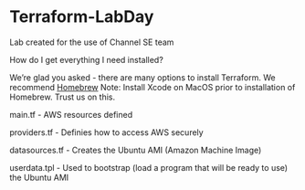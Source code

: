 # Terraform-LabDay
Lab created for the use of Channel SE team

How do I get everything I need installed?

We’re glad you asked - there are many options to install Terraform. We recommend [Homebrew](brew.sh)
Note: Install Xcode on MacOS prior to installation of Homebrew. Trust us on this.


main.tf - AWS resources defined

providers.tf - Definies how to access AWS securely

datasources.tf - Creates the Ubuntu AMI (Amazon Machine Image)

userdata.tpl - Used to bootstrap (load a program that will be ready to use) the Ubuntu AMI